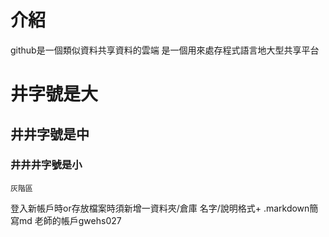 # 介紹
github是一個類似資料共享資料的雲端
是一個用來處存程式語言地大型共享平台
# 井字號是大
## 井井字號是中
### 井井井字號是小
``` 
灰階區
```
登入新帳戶時or存放檔案時須新增一資料夾/倉庫
名字/說明格式+ .markdown簡寫md
老師的帳戶gwehs027

